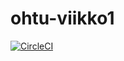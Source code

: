 ﻿# ohtu-viikko1
[![CircleCI](https://circleci.com/gh/aLahdekorpi/ohtu-viikko1.svg?style=svg)](https://circleci.com/gh/aLahdekorpi/ohtu-viikko1)

